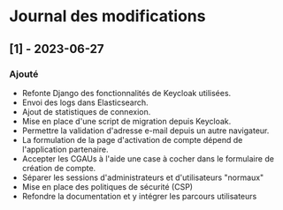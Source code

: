 # Journal des modifications

## [1] - 2023-06-27

### Ajouté

- Refonte Django des fonctionnalités de Keycloak utilisées.
- Envoi des logs dans Elasticsearch.
- Ajout de statistiques de connexion.
- Mise en place d'une script de migration depuis Keycloak.
- Permettre la validation d'adresse e-mail depuis un autre navigateur.
- La formulation de la page d'activation de compte dépend de l'application partenaire.
- Accepter les CGAUs à l'aide une case à cocher dans le formulaire de création de compte.
- Séparer les sessions d'administrateurs et d'utilisateurs "normaux"
- Mise en place des politiques de sécurité (CSP)
- Refondre la documentation et y intégrer les parcours utilisateurs
